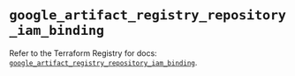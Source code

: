 # `google_artifact_registry_repository_iam_binding`

Refer to the Terraform Registry for docs: [`google_artifact_registry_repository_iam_binding`](https://registry.terraform.io/providers/hashicorp/google-beta/6.40.0/docs/resources/google_artifact_registry_repository_iam_binding).
